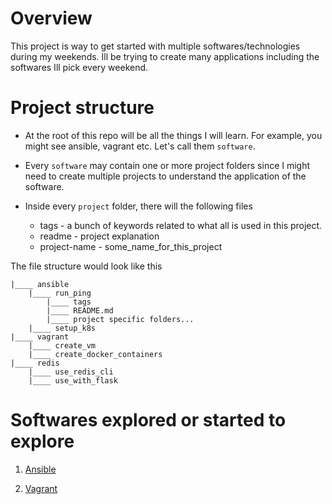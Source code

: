 # Overview

This project is way to get started with multiple softwares/technologies during my weekends. Ill be trying to create many applications including the softwares Ill pick every weekend.

# Project structure

- At the root of this repo will be all the things I will learn. For example, you might see ansible, vagrant etc. Let's call them `software`. 

- Every `software` may contain one or more project folders since I might need to create multiple projects to understand the application of the software. 

- Inside every `project` folder, there will the following files
	- tags - a bunch of keywords related to what all is used in this project.
	- readme - project explanation
	- project-name - some_name_for_this_project

The file structure would look like this

```
|____ ansible
	|____ run_ping
		|____ tags
		|____ README.md
		|____ project specific folders...
	|____ setup_k8s
|____ vagrant
    |____ create_vm
    |____ create_docker_containers
|____ redis
    |____ use_redis_cli
    |____ use_with_flask
```

# Softwares explored or started to explore

1. [Ansible](/ansible)

2. [Vagrant](/vagrant)